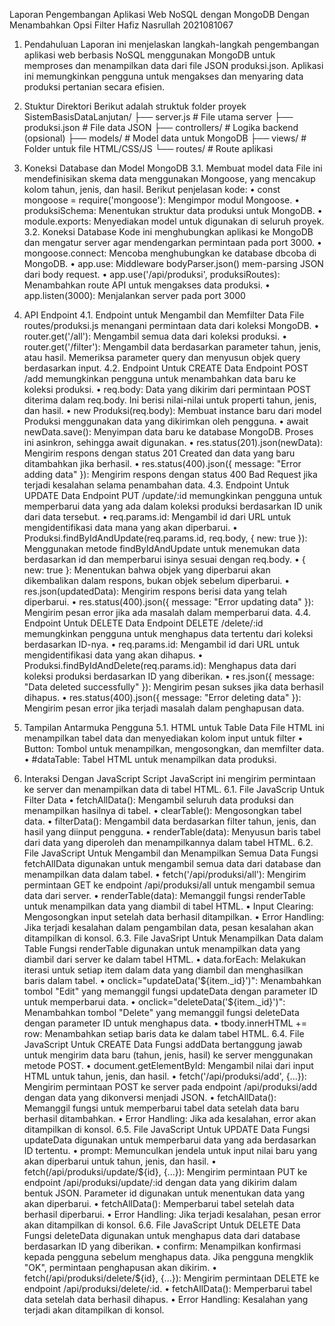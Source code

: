 Laporan Pengembangan Aplikasi Web NoSQL dengan MongoDB Dengan Menambahkan Opsi Filter
Hafiz Nasrullah 2021081067
1.	Pendahuluan
Laporan ini menjelaskan langkah-langkah pengembangan aplikasi web berbasis NoSQL menggunakan MongoDB untuk memproses dan menampilkan data dari file JSON produksi.json. Aplikasi ini memungkinkan pengguna untuk mengakses dan menyaring data produksi pertanian secara efisien.
2.	Stuktur Direktori
Berikut adalah struktuk folder proyek
SistemBasisDataLanjutan/
├── server.js        # File utama server
├── produksi.json    # File data JSON
├── controllers/     # Logika backend (opsional)
├── models/          # Model data untuk MongoDB
├── views/           # Folder untuk file HTML/CSS/JS
└── routes/          # Route aplikasi

3.	Koneksi Database dan Model MongoDB
3.1.	Membuat model data
File ini mendefinisikan skema data menggunakan Mongoose, yang mencakup kolom tahun, jenis, dan hasil. Berikut penjelasan kode:
•	const mongoose = require('mongoose'): Mengimpor modul Mongoose.
•	produksiSchema: Menentukan struktur data produksi untuk MongoDB.
•	module.exports: Menyediakan model untuk digunakan di seluruh proyek.
3.2.	Koneksi Database
Kode ini menghubungkan aplikasi ke MongoDB dan mengatur server agar mendengarkan permintaan pada port 3000.
•	mongoose.connect: Mencoba menghubungkan ke database dbcoba di MongoDB.
•	app.use: Middleware bodyParser.json() mem-parsing JSON dari body request.
•	app.use('/api/produksi', produksiRoutes): Menambahkan route API untuk mengakses data produksi.
•	app.listen(3000): Menjalankan server pada port 3000

4.	API Endpoint
4.1.	Endpoint untuk Mengambil dan Memfilter Data
File routes/produksi.js menangani permintaan data dari koleksi MongoDB. 
•	router.get('/all'): Mengambil semua data dari koleksi produksi.
•	router.get('/filter'): Mengambil data berdasarkan parameter tahun, jenis, atau hasil. Memeriksa parameter query dan menyusun objek query berdasarkan input.
4.2.	Endpoint Untuk CREATE Data
Endpoint POST /add memungkinkan pengguna untuk menambahkan data baru ke koleksi produksi.
•	req.body: Data yang dikirim dari permintaan POST diterima dalam req.body. Ini berisi nilai-nilai untuk properti tahun, jenis, dan hasil.
•	new Produksi(req.body): Membuat instance baru dari model Produksi menggunakan data yang dikirimkan oleh pengguna.
•	await newData.save(): Menyimpan data baru ke database MongoDB. Proses ini asinkron, sehingga await digunakan.
•	res.status(201).json(newData): Mengirim respons dengan status 201 Created dan data yang baru ditambahkan jika berhasil.
•	res.status(400).json({ message: "Error adding data" }): Mengirim respons dengan status 400 Bad Request jika terjadi kesalahan selama penambahan data.
4.3.	Endpoint Untuk UPDATE  Data
Endpoint PUT /update/:id memungkinkan pengguna untuk memperbarui data yang ada dalam koleksi produksi berdasarkan ID unik dari data tersebut.
•	req.params.id: Mengambil id dari URL untuk mengidentifikasi data mana yang akan diperbarui.
•	Produksi.findByIdAndUpdate(req.params.id, req.body, { new: true }): Menggunakan metode findByIdAndUpdate untuk menemukan data berdasarkan id dan memperbarui isinya sesuai dengan req.body.
•	{ new: true }: Menentukan bahwa objek yang diperbarui akan dikembalikan dalam respons, bukan objek sebelum diperbarui.
•	res.json(updatedData): Mengirim respons berisi data yang telah diperbarui.
•	res.status(400).json({ message: "Error updating data" }): Mengirim pesan error jika ada masalah dalam memperbarui data.
4.4.	Endpoint Untuk DELETE Data
Endpoint DELETE /delete/:id memungkinkan pengguna untuk menghapus data tertentu dari koleksi berdasarkan ID-nya.
•	req.params.id: Mengambil id dari URL untuk mengidentifikasi data yang akan dihapus.
•	Produksi.findByIdAndDelete(req.params.id): Menghapus data dari koleksi produksi berdasarkan ID yang diberikan.
•	res.json({ message: "Data deleted successfully" }): Mengirim pesan sukses jika data berhasil dihapus.
•	res.status(400).json({ message: "Error deleting data" }): Mengirim pesan error jika terjadi masalah dalam penghapusan data.
 
5.	Tampilan Antarmuka Pengguna
5.1.	HTML untuk Table Data
File HTML ini menampilkan tabel data dan menyediakan kolom input untuk filter
•	Button: Tombol untuk menampilkan, mengosongkan, dan memfilter data.
•	#dataTable: Tabel HTML untuk menampilkan data produksi.

6.	Interaksi Dengan JavaScript
Script JavaScript ini mengirim permintaan ke server dan menampilkan data di tabel HTML.
6.1.	File JavaScrip Untuk Filter Data
•	fetchAllData(): Mengambil seluruh data produksi dan menampilkan hasilnya di tabel.
•	clearTable(): Mengosongkan tabel data.
•	filterData(): Mengambil data berdasarkan filter tahun, jenis, dan hasil yang diinput pengguna.
•	renderTable(data): Menyusun baris tabel dari data yang diperoleh dan menampilkannya dalam tabel HTML.
6.2.	File JavaScript  Untuk Mengambil dan Menampilkan Semua Data
Fungsi fetchAllData digunakan untuk mengambil semua data dari database dan menampilkan data dalam tabel.
•	fetch('/api/produksi/all'): Mengirim permintaan GET ke endpoint /api/produksi/all untuk mengambil semua data dari server.
•	renderTable(data): Memanggil fungsi renderTable untuk menampilkan data yang diambil di tabel HTML.
•	Input Clearing: Mengosongkan input setelah data berhasil ditampilkan.
•	Error Handling: Jika terjadi kesalahan dalam pengambilan data, pesan kesalahan akan ditampilkan di konsol.
6.3.	File JavaSript Untuk Menampilkan Data dalam Table
Fungsi renderTable digunakan untuk menampilkan data yang diambil dari server ke dalam tabel HTML.
•	data.forEach: Melakukan iterasi untuk setiap item dalam data yang diambil dan menghasilkan baris <tr> dalam tabel.
•	onclick="updateData('${item._id}')": Menambahkan tombol "Edit" yang memanggil fungsi updateData dengan parameter ID untuk memperbarui data.
•	onclick="deleteData('${item._id}')": Menambahkan tombol "Delete" yang memanggil fungsi deleteData dengan parameter ID untuk menghapus data.
•	tbody.innerHTML += row: Menambahkan setiap baris data ke dalam tabel HTML.
6.4.	File JavaScript Untuk CREATE Data
Fungsi addData bertanggung jawab untuk mengirim data baru (tahun, jenis, hasil) ke server menggunakan metode POST.
•	document.getElementById: Mengambil nilai dari input HTML untuk tahun, jenis, dan hasil.
•	fetch('/api/produksi/add', {...}): Mengirim permintaan POST ke server pada endpoint /api/produksi/add dengan data yang dikonversi menjadi JSON.
•	fetchAllData(): Memanggil fungsi untuk memperbarui tabel data setelah data baru berhasil ditambahkan.
•	Error Handling: Jika ada kesalahan, error akan ditampilkan di konsol.
6.5.	File JavaScript Untuk UPDATE Data
Fungsi updateData digunakan untuk memperbarui data yang ada berdasarkan ID tertentu.
•	prompt: Memunculkan jendela untuk input nilai baru yang akan diperbarui untuk tahun, jenis, dan hasil.
•	fetch(/api/produksi/update/${id}, {...}): Mengirim permintaan PUT ke endpoint /api/produksi/update/:id dengan data yang dikirim dalam bentuk JSON. Parameter id digunakan untuk menentukan data yang akan diperbarui.
•	fetchAllData(): Memperbarui tabel setelah data berhasil diperbarui.
•	Error Handling: Jika terjadi kesalahan, pesan error akan ditampilkan di konsol.
6.6.	File JavaScript  Untuk DELETE Data
Fungsi deleteData digunakan untuk menghapus data dari database berdasarkan ID yang diberikan.
•	confirm: Menampilkan konfirmasi kepada pengguna sebelum menghapus data. Jika pengguna mengklik "OK", permintaan penghapusan akan dikirim.
•	fetch(/api/produksi/delete/${id}, {...}): Mengirim permintaan DELETE ke endpoint /api/produksi/delete/:id.
•	fetchAllData(): Memperbarui tabel data setelah data berhasil dihapus.
•	Error Handling: Kesalahan yang terjadi akan ditampilkan di konsol.

